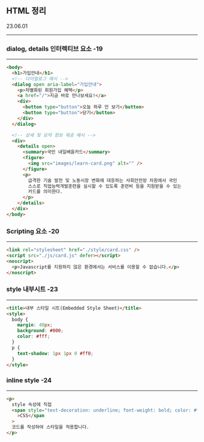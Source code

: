 ## HTML 정리

23.06.01

---

### dialog, details 인터렉티브 요소 -19

---

```html
<body>
  <h1>가입안내</h1>
  <!-- 다이얼로그 예시 -->
  <dialog open aria-label="가입안내">
    <p>차별화된 회원가입 혜택</p>
    <a href="/">지금 바로 만나보세요!</a>
    <div>
      <button type="button">오늘 하루 안 보기</button>
      <button type="button">닫기</button>
    </div>
  </dialog>

  <!-- 상세 및 요약 정보 제공 예시 -->
  <div>
    <details open>
      <summary>국민 내일배움카드</summary>
      <figure>
        <img src="images/learn-card.png" alt="" />
      </figure>
      <p>
        급격한 기술 발전 및 노동시장 변화에 대응하는 사회안전망 차원에서 국민
        스스로 직업능력개발훈련을 실시할 수 있도록 훈련비 등을 지원받을 수 있는
        카드를 의미한다.
      </p>
    </details>
  </div>
</body>
```

### Scripting 요소 -20

---

```html
<link rel="stylesheet" href="./style/card.css" />
<script src="./js/card.js" defer></script>
<noscript>
  <p>Javascript를 지원하지 않은 환경에서는 서비스를 이용할 수 없습니다.</p>
</noscript>
```

### style 내부시트 -23

---

```html
<title>내부 스타일 시트(Embedded Style Sheet)</title>
<style>
  body {
    margin: 40px;
    background: #000;
    color: #fff;
  }
  p {
    text-shadow: 1px 1px 0 #ff0;
  }
</style>
```

### inline style -24

---

```html
<p>
  style 속성에 직접
  <span style="text-decoration: underline; font-weight: bold; color: #f00;"
    >CSS</span
  >
  코드를 작성하여 스타일을 적용합니다.
</p>
```
